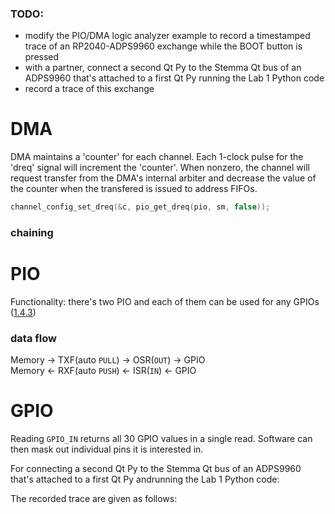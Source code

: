 ### TODO:

- modify the PIO/DMA logic analyzer example to record a timestamped trace of an RP2040-ADPS9960 exchange while the BOOT button is pressed
- with a partner, connect a second Qt Py to the Stemma Qt bus of an ADPS9960 that's attached to a first Qt Py running the Lab 1 Python code
- record a trace of this exchange

# DMA
DMA maintains a 'counter' for each channel. Each 1-clock pulse for the 'dreq' signal will increment the 'counter'. When nonzero, the channel will request transfer from the DMA's internal arbiter and decrease the value of the counter when the transfered is issued to address FIFOs. 
```c
channel_config_set_dreq(&c, pio_get_dreq(pio, sm, false));
```  
### chaining 

# PIO
Functionality: there's two PIO and each of them can be used for any GPIOs ([1.4.3](https://datasheets.raspberrypi.com/rp2040/rp2040-datasheet.pdf))
### data flow
Memory -> TXF(auto `PULL`) -> OSR(`OUT`) -> GPIO <br>
Memory <- RXF(auto `PUSH`) <- ISR(`IN`) <- GPIO


# GPIO 
Reading `GPIO_IN` returns all 30 GPIO values  in a single read. Software can then mask out
individual pins it is interested in.

For connecting a second Qt Py to the Stemma Qt bus of an ADPS9960 that's attached to a first Qt Py andrunning the Lab 1 Python code:


The recorded trace are given as follows:  
